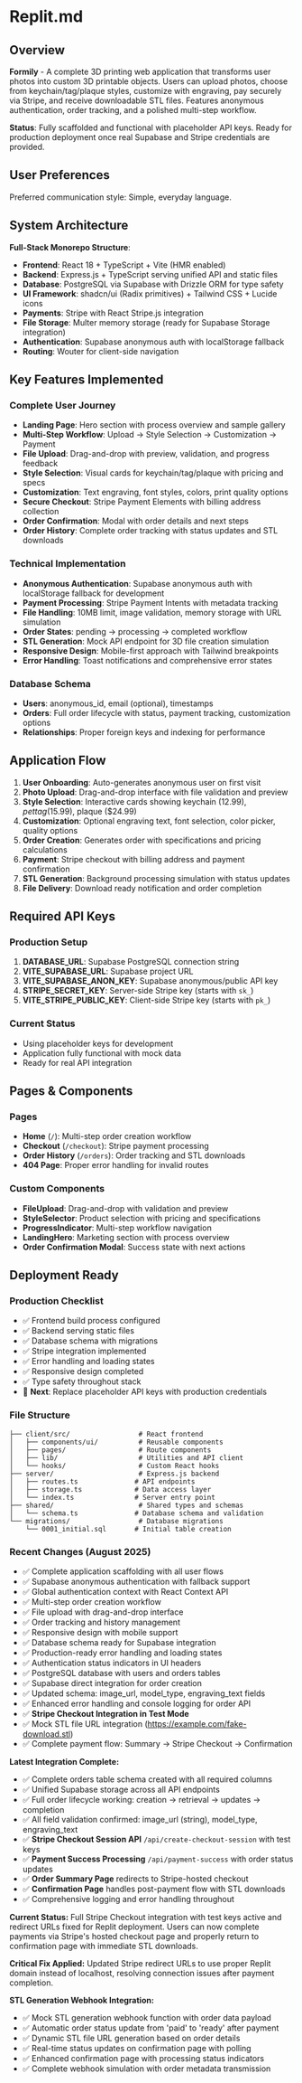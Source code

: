 # Replit.md

## Overview

**Formily** - A complete 3D printing web application that transforms user photos into custom 3D printable objects. Users can upload photos, choose from keychain/tag/plaque styles, customize with engraving, pay securely via Stripe, and receive downloadable STL files. Features anonymous authentication, order tracking, and a polished multi-step workflow.

**Status**: Fully scaffolded and functional with placeholder API keys. Ready for production deployment once real Supabase and Stripe credentials are provided.

## User Preferences

Preferred communication style: Simple, everyday language.

## System Architecture

**Full-Stack Monorepo Structure**:

- **Frontend**: React 18 + TypeScript + Vite (HMR enabled)
- **Backend**: Express.js + TypeScript serving unified API and static files
- **Database**: PostgreSQL via Supabase with Drizzle ORM for type safety
- **UI Framework**: shadcn/ui (Radix primitives) + Tailwind CSS + Lucide icons
- **Payments**: Stripe with React Stripe.js integration
- **File Storage**: Multer memory storage (ready for Supabase Storage integration)
- **Authentication**: Supabase anonymous auth with localStorage fallback
- **Routing**: Wouter for client-side navigation

## Key Features Implemented

### Complete User Journey
- **Landing Page**: Hero section with process overview and sample gallery
- **Multi-Step Workflow**: Upload → Style Selection → Customization → Payment
- **File Upload**: Drag-and-drop with preview, validation, and progress feedback
- **Style Selection**: Visual cards for keychain/tag/plaque with pricing and specs
- **Customization**: Text engraving, font styles, colors, print quality options
- **Secure Checkout**: Stripe Payment Elements with billing address collection
- **Order Confirmation**: Modal with order details and next steps
- **Order History**: Complete order tracking with status updates and STL downloads

### Technical Implementation
- **Anonymous Authentication**: Supabase anonymous auth with localStorage fallback for development
- **Payment Processing**: Stripe Payment Intents with metadata tracking
- **File Handling**: 10MB limit, image validation, memory storage with URL simulation
- **Order States**: pending → processing → completed workflow
- **STL Generation**: Mock API endpoint for 3D file creation simulation
- **Responsive Design**: Mobile-first approach with Tailwind breakpoints
- **Error Handling**: Toast notifications and comprehensive error states

### Database Schema
- **Users**: anonymous_id, email (optional), timestamps
- **Orders**: Full order lifecycle with status, payment tracking, customization options
- **Relationships**: Proper foreign keys and indexing for performance

## Application Flow

1. **User Onboarding**: Auto-generates anonymous user on first visit
2. **Photo Upload**: Drag-and-drop interface with file validation and preview
3. **Style Selection**: Interactive cards showing keychain ($12.99), pet tag ($15.99), plaque ($24.99)
4. **Customization**: Optional engraving text, font selection, color picker, quality options
5. **Order Creation**: Generates order with specifications and pricing calculations
6. **Payment**: Stripe checkout with billing address and payment confirmation
7. **STL Generation**: Background processing simulation with status updates
8. **File Delivery**: Download ready notification and order completion

## Required API Keys

### Production Setup
1. **DATABASE_URL**: Supabase PostgreSQL connection string
2. **VITE_SUPABASE_URL**: Supabase project URL
3. **VITE_SUPABASE_ANON_KEY**: Supabase anonymous/public API key
4. **STRIPE_SECRET_KEY**: Server-side Stripe key (starts with `sk_`)
5. **VITE_STRIPE_PUBLIC_KEY**: Client-side Stripe key (starts with `pk_`)

### Current Status
- Using placeholder keys for development
- Application fully functional with mock data
- Ready for real API integration

## Pages & Components

### Pages
- **Home** (`/`): Multi-step order creation workflow
- **Checkout** (`/checkout`): Stripe payment processing
- **Order History** (`/orders`): Order tracking and STL downloads
- **404 Page**: Proper error handling for invalid routes

### Custom Components
- **FileUpload**: Drag-and-drop with validation and preview
- **StyleSelector**: Product selection with pricing and specifications
- **ProgressIndicator**: Multi-step workflow navigation
- **LandingHero**: Marketing section with process overview
- **Order Confirmation Modal**: Success state with next actions

## Deployment Ready

### Production Checklist
- ✅ Frontend build process configured
- ✅ Backend serving static files
- ✅ Database schema with migrations
- ✅ Stripe integration implemented
- ✅ Error handling and loading states
- ✅ Responsive design completed
- ✅ Type safety throughout stack
- 🔄 **Next**: Replace placeholder API keys with production credentials

### File Structure
```
├── client/src/                 # React frontend
│   ├── components/ui/          # Reusable components
│   ├── pages/                  # Route components
│   ├── lib/                    # Utilities and API client
│   └── hooks/                  # Custom React hooks
├── server/                     # Express.js backend
│   ├── routes.ts              # API endpoints
│   ├── storage.ts             # Data access layer
│   └── index.ts               # Server entry point
├── shared/                     # Shared types and schemas
│   └── schema.ts              # Database schema and validation
└── migrations/                 # Database migrations
    └── 0001_initial.sql       # Initial table creation
```

### Recent Changes (August 2025)
- ✅ Complete application scaffolding with all user flows
- ✅ Supabase anonymous authentication with fallback support
- ✅ Global authentication context with React Context API
- ✅ Multi-step order creation workflow
- ✅ File upload with drag-and-drop interface
- ✅ Order tracking and history management
- ✅ Responsive design with mobile support
- ✅ Database schema ready for Supabase integration
- ✅ Production-ready error handling and loading states
- ✅ Authentication status indicators in UI headers
- ✅ PostgreSQL database with users and orders tables
- ✅ Supabase direct integration for order creation
- ✅ Updated schema: image_url, model_type, engraving_text fields
- ✅ Enhanced error handling and console logging for order API
- ✅ **Stripe Checkout Integration in Test Mode**
- ✅ Mock STL file URL integration (https://example.com/fake-download.stl)
- ✅ Complete payment flow: Summary → Stripe Checkout → Confirmation

**Latest Integration Complete:**
- ✅ Complete orders table schema created with all required columns
- ✅ Unified Supabase storage across all API endpoints 
- ✅ Full order lifecycle working: creation → retrieval → updates → completion
- ✅ All field validation confirmed: image_url (string), model_type, engraving_text
- ✅ **Stripe Checkout Session API** `/api/create-checkout-session` with test keys
- ✅ **Payment Success Processing** `/api/payment-success` with order status updates
- ✅ **Order Summary Page** redirects to Stripe-hosted checkout
- ✅ **Confirmation Page** handles post-payment flow with STL downloads
- ✅ Comprehensive logging and error handling throughout

**Current Status:** Full Stripe Checkout integration with test keys active and redirect URLs fixed for Replit deployment. Users can now complete payments via Stripe's hosted checkout page and properly return to confirmation page with immediate STL downloads.

**Critical Fix Applied:** Updated Stripe redirect URLs to use proper Replit domain instead of localhost, resolving connection issues after payment completion.

**STL Generation Webhook Integration:**
- ✅ Mock STL generation webhook function with order data payload
- ✅ Automatic order status update from 'paid' to 'ready' after payment
- ✅ Dynamic STL file URL generation based on order details
- ✅ Real-time status updates on confirmation page with polling
- ✅ Enhanced confirmation page with processing status indicators
- ✅ Complete webhook simulation with order metadata transmission